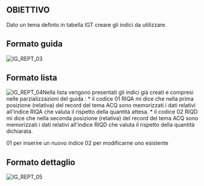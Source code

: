 ## OBIETTIVO
Dato un tema definto in tabella IGT creare gli indici da utilizzare.

## Formato guida
![IG_REPT_03](http://doc.smeup.com/immagini/MBDOC_OGG-P_IGFO01/IG_REPT_03.png)
## Formato lista
![IG_REPT_04](http://doc.smeup.com/immagini/MBDOC_OGG-P_IGFO01/IG_REPT_04.png)Nella lista vengono presentati gli indici già creati e compresi nelle parzializzazioni del guida : 
 \* il codice 01 RIQA mi dice che nella prima posizione (relativa) del record del tema ACQ sono memorizzati i dati relativi all'indice RIQA che valuta il rispetto della quantità attesa.
 \* il codice 02 RIQD mi dice che nella seconda posizione (relativa) del record del tema ACQ sono memorizzati i dati relativi all'indice RIQD che valuta il rispetto della quantità dichiarata.

01 per inserire un nuovo indice
02 per modificarne uno esistente

## Formato dettaglio
![IG_REPT_05](http://doc.smeup.com/immagini/MBDOC_OGG-P_IGFO01/IG_REPT_05.png)